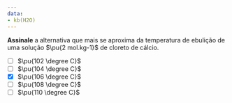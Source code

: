 ```yaml
---
data:
- kb(H2O)
---
```


**Assinale** a alternativa que mais se aproxima da temperatura de ebulição de uma solução $\pu{2 mol.kg-1}$ de cloreto de cálcio.

- [ ] $\pu{102 \degree C}$
- [ ] $\pu{104 \degree C}$
- [x] $\pu{106 \degree C}$
- [ ] $\pu{108 \degree C}$
- [ ] $\pu{110 \degree C}$
